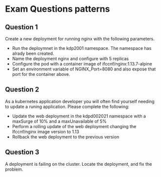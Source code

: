 # Exam Questions patterns

## Question 1

Create a new deployment for running nginx with the following parameters. 
- Run the deploymnet in the kdp2001 namespace. The namespace has alrady been created. 
- Name the deployment nginx and configure with 5 replicas
- Configure the pod with a container image of ifccnf/nginx:1.13.7-alpine
- Set an environment variable of NGINX_Port=8080 and also expose that port for the container above.



## Question 2

As a kubernetes application developer you will often find yourself needing to update a runing application. Please complete the following:
-  Update the web deployment in the kdpd002021 namespace with a maxSurge of 10% and a maxUnavailable of 5%
-  Perform a rolling update of the web deployment changing the lfccnf/nginx image version to 1.13
-  Rollback the web deployment to the previous version 


## Question 3

A deployment is failing on the cluster. Locate the deployment, and fix the problem.
